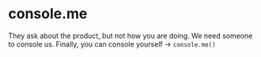 # console.me
They ask about the product, but not how you are doing. We need someone to console us. Finally, you can console yourself -> `console.me()`
